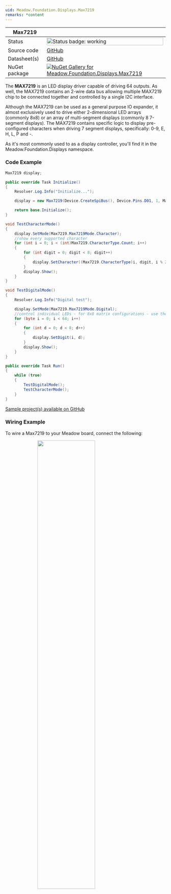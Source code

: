 ```yaml
---
uid: Meadow.Foundation.Displays.Max7219
remarks: *content
---
```


| Max7219 | |
|--------|--------|
| Status | <img src="https://img.shields.io/badge/Working-brightgreen" style="width: auto; height: -webkit-fill-available;" alt="Status badge: working" /> |
| Source code | [GitHub](https://github.com/WildernessLabs/Meadow.Foundation/tree/main/Source/Meadow.Foundation.Peripherals/Displays.Max7219) |
| Datasheet(s) | [GitHub](https://github.com/WildernessLabs/Meadow.Foundation/tree/main/Source/Meadow.Foundation.Peripherals/Displays.Max7219/Datasheet) |
| NuGet package | <a href="https://www.nuget.org/packages/Meadow.Foundation.Displays.Max7219/" target="_blank"><img src="https://img.shields.io/nuget/v/Meadow.Foundation.Displays.Max7219.svg?label=Meadow.Foundation.Displays.Max7219" alt="NuGet Gallery for Meadow.Foundation.Displays.Max7219" /></a> |

The **MAX7219** is an LED display driver capable of driving 64 outputs. As well, the MAX7219 contains an 2-wire data bus allowing multiple MAX7219 chip to be connected together and controlled by a single I2C interface.

Although the MAX7219 can be used as a general purpose IO expander, it almost exclusively used to drive either 2-dimensional LED arrays (commonly 8x8) or an array of multi-segment displays (commonly 8 7-segment displays). The MAX7219 contains specific logic to display pre-configured characters when driving 7 segment displays, specifically: 0-9, E, H, L, P and -.

As it's most commonly used to as a display controller, you'll find it in the Meadow.Foundation.Displays namespace.

### Code Example

```csharp
Max7219 display;

public override Task Initialize()
{
    Resolver.Log.Info("Initialize...");

    display = new Max7219(Device.CreateSpiBus(), Device.Pins.D01, 1, Max7219.Max7219Mode.Character);

    return base.Initialize();
}

void TestCharacterMode()
{
    display.SetMode(Max7219.Max7219Mode.Character);
    //show every supported character 
    for (int i = 0; i < (int)Max7219.CharacterType.Count; i++)
    {
        for (int digit = 0; digit < 8; digit++)
        {
            display.SetCharacter((Max7219.CharacterType)i, digit, i % 2 == 0);
        }
        display.Show();
    }
}

void TestDigitalMode()
{
    Resolver.Log.Info("Digital test");

    display.SetMode(Max7219.Max7219Mode.Digital);
    //control individual LEDs - for 8x8 matrix configurations - use the Meadow graphics library
    for (byte i = 0; i < 64; i++)
    {
        for (int d = 0; d < 8; d++)
        {
            display.SetDigit(i, d);
        }
        display.Show();
    }
}

public override Task Run()
{
    while (true)
    {
        TestDigitalMode();
        TestCharacterMode();
    }
}

```

[Sample project(s) available on GitHub](https://github.com/WildernessLabs/Meadow.Foundation/tree/main/Source/Meadow.Foundation.Peripherals/Displays.Max7219/Samples/Max7219_Sample)

### Wiring Example

To wire a Max7219 to your Meadow board, connect the following:

<img src="../../API_Assets/Meadow.Foundation.Displays.Max7219/Max7219_Fritzing.png" 
    style="width: 60%; display: block; margin-left: auto; margin-right: auto;" />

